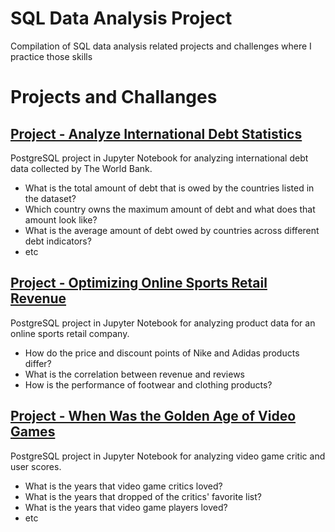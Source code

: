 # SQL Data Analysis Project

Compilation of SQL data analysis related projects and challenges where I practice those skills

# Projects and Challanges

## [Project - Analyze International Debt Statistics](https://github.com/mlnayusuf24/SQL-Data-Analysis-Project/tree/main/Project%20-%20Analyze%20International%20Debt%20Statistics)
PostgreSQL project in Jupyter Notebook for analyzing international debt data collected by The World Bank.
- What is the total amount of debt that is owed by the countries listed in the dataset?
- Which country owns the maximum amount of debt and what does that amount look like?
- What is the average amount of debt owed by countries across different debt indicators?
- etc

## [Project - Optimizing Online Sports Retail Revenue](https://github.com/mlnayusuf24/SQL-Data-Analysis-Project/tree/main/Project%20-%20Optimizing%20Online%20Sports%20Retail%20Revenue)
PostgreSQL project in Jupyter Notebook for analyzing product data for an online sports retail company.
- How do the price and discount points of Nike and Adidas products differ?
- What is the correlation between revenue and reviews
- How is the performance of footwear and clothing products?

## [Project - When Was the Golden Age of Video Games](https://github.com/mlnayusuf24/SQL-Data-Analysis-Project/tree/main/Project%20-%20When%20Was%20the%20Golden%20Age%20of%20Video%20Games)
PostgreSQL project in Jupyter Notebook for analyzing video game critic and user scores.
- What is the years that video game critics loved?
- What is the years that dropped of the critics' favorite list?
- What is the years that video game players loved?
- etc
